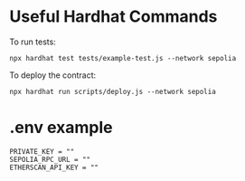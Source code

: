 # Useful Hardhat Commands

To run tests:
```shell
npx hardhat test tests/example-test.js --network sepolia
```

To deploy the contract:
```shell
npx hardhat run scripts/deploy.js --network sepolia
```

# .env example
```shell
PRIVATE_KEY = ""
SEPOLIA_RPC_URL = ""
ETHERSCAN_API_KEY = ""
```